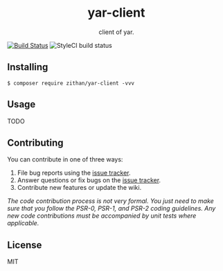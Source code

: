 <h1 align="center"> yar-client </h1>

<p align="center"> client of yar.</p>

[![Build Status](https://travis-ci.org/zithan/yar-client.svg?branch=master)](https://travis-ci.org/zithan/yar-client)
![StyleCI build status](https://github.styleci.io/repos/135906359/shield)

## Installing

```shell
$ composer require zithan/yar-client -vvv
```

## Usage

TODO

## Contributing

You can contribute in one of three ways:

1. File bug reports using the [issue tracker](https://github.com/zithan/yar-client/issues).
2. Answer questions or fix bugs on the [issue tracker](https://github.com/zithan/yar-client/issues).
3. Contribute new features or update the wiki.

_The code contribution process is not very formal. You just need to make sure that you follow the PSR-0, PSR-1, and PSR-2 coding guidelines. Any new code contributions must be accompanied by unit tests where applicable._

## License

MIT